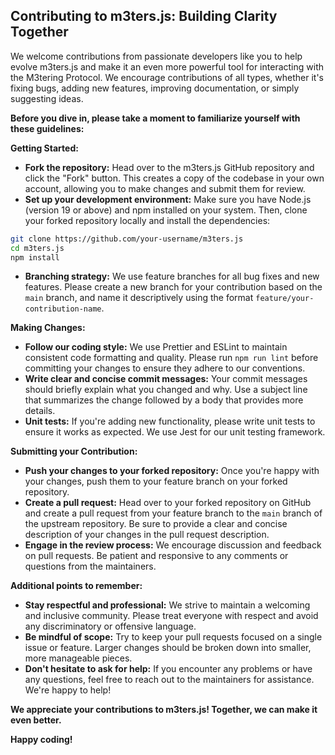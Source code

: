 ## Contributing to m3ters.js: Building Clarity Together

We welcome contributions from passionate developers like you to help evolve m3ters.js and make it an even more powerful tool for interacting with the M3tering Protocol. We encourage contributions of all types, whether it's fixing bugs, adding new features, improving documentation, or simply suggesting ideas.

**Before you dive in, please take a moment to familiarize yourself with these guidelines:**

**Getting Started:**

* **Fork the repository:** Head over to the m3ters.js GitHub repository and click the "Fork" button. This creates a copy of the codebase in your own account, allowing you to make changes and submit them for review.
* **Set up your development environment:** Make sure you have Node.js (version 19 or above) and npm installed on your system. Then, clone your forked repository locally and install the dependencies:

```bash
git clone https://github.com/your-username/m3ters.js
cd m3ters.js
npm install
```

* **Branching strategy:** We use feature branches for all bug fixes and new features. Please create a new branch for your contribution based on the `main` branch, and name it descriptively using the format `feature/your-contribution-name`.

**Making Changes:**

* **Follow our coding style:** We use Prettier and ESLint to maintain consistent code formatting and quality. Please run `npm run lint` before committing your changes to ensure they adhere to our conventions.
* **Write clear and concise commit messages:** Your commit messages should briefly explain what you changed and why. Use a subject line that summarizes the change followed by a body that provides more details.
* **Unit tests:** If you're adding new functionality, please write unit tests to ensure it works as expected. We use Jest for our unit testing framework.

**Submitting your Contribution:**

* **Push your changes to your forked repository:** Once you're happy with your changes, push them to your feature branch on your forked repository.
* **Create a pull request:** Head over to your forked repository on GitHub and create a pull request from your feature branch to the `main` branch of the upstream repository. Be sure to provide a clear and concise description of your changes in the pull request description.
* **Engage in the review process:** We encourage discussion and feedback on pull requests. Be patient and responsive to any comments or questions from the maintainers.

**Additional points to remember:**

* **Stay respectful and professional:** We strive to maintain a welcoming and inclusive community. Please treat everyone with respect and avoid any discriminatory or offensive language.
* **Be mindful of scope:** Try to keep your pull requests focused on a single issue or feature. Larger changes should be broken down into smaller, more manageable pieces.
* **Don't hesitate to ask for help:** If you encounter any problems or have any questions, feel free to reach out to the maintainers for assistance. We're happy to help!

**We appreciate your contributions to m3ters.js! Together, we can make it even better.**

**Happy coding!**
